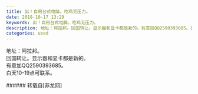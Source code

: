 ```yaml
---
title: 出！自用台式电脑。吃鸡无压力。
date: 2018-10-17 13:29
keywords: 出！自用台式电脑。吃鸡无压力。
description: 地址：阿拉邦。回国转让。显示器和显卡都是新的。有意加QQ2590393685。白天10-19点可联系。
categories: used
---
```

<td class="t_f" id="postmessage_2060771">

地址：阿拉邦。<br/>
回国转让。显示器和显卡都是新的。<br/>
有意加QQ2590393685。<br/>
白天10-19点可联系。<br/>
</td>
###### 转载自[菲龙网]